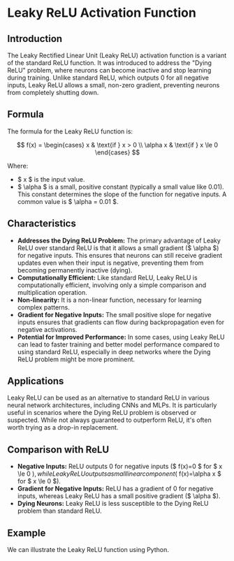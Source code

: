 # Leaky ReLU Activation Function

## Introduction
The Leaky Rectified Linear Unit (Leaky ReLU) activation function is a variant of the standard ReLU function. It was introduced to address the "Dying ReLU" problem, where neurons can become inactive and stop learning during training. Unlike standard ReLU, which outputs 0 for all negative inputs, Leaky ReLU allows a small, non-zero gradient, preventing neurons from completely shutting down.

## Formula
The formula for the Leaky ReLU function is:

$$ f(x) = \begin{cases} x & \text{if } x > 0 \\ \alpha x & \text{if } x \le 0 \end{cases} $$

Where:
- $ x $ is the input value.
- $ \alpha $ is a small, positive constant (typically a small value like 0.01). This constant determines the slope of the function for negative inputs. A common value is $ \alpha = 0.01 $.

## Characteristics
- **Addresses the Dying ReLU Problem:** The primary advantage of Leaky ReLU over standard ReLU is that it allows a small gradient ($ \alpha $) for negative inputs. This ensures that neurons can still receive gradient updates even when their input is negative, preventing them from becoming permanently inactive (dying).
- **Computationally Efficient:** Like standard ReLU, Leaky ReLU is computationally efficient, involving only a simple comparison and multiplication operation.
- **Non-linearity:** It is a non-linear function, necessary for learning complex patterns.
- **Gradient for Negative Inputs:** The small positive slope for negative inputs ensures that gradients can flow during backpropagation even for negative activations.
- **Potential for Improved Performance:** In some cases, using Leaky ReLU can lead to faster training and better model performance compared to using standard ReLU, especially in deep networks where the Dying ReLU problem might be more prominent.

## Applications
Leaky ReLU can be used as an alternative to standard ReLU in various neural network architectures, including CNNs and MLPs. It is particularly useful in scenarios where the Dying ReLU problem is observed or suspected. While not always guaranteed to outperform ReLU, it's often worth trying as a drop-in replacement.

## Comparison with ReLU
- **Negative Inputs:** ReLU outputs 0 for negative inputs ($ f(x)=0 $ for $ x \le 0 $), while Leaky ReLU outputs a small linear component ($ f(x)=\alpha x $ for $ x \le 0 $).
- **Gradient for Negative Inputs:** ReLU has a gradient of 0 for negative inputs, whereas Leaky ReLU has a small positive gradient ($ \alpha $).
- **Dying Neurons:** Leaky ReLU is less susceptible to the Dying ReLU problem than standard ReLU.

## Example
We can illustrate the Leaky ReLU function using Python. 